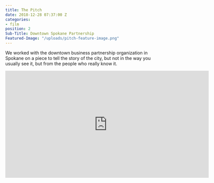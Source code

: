 ```yaml
---
title: The Pitch
date: 2018-12-28 07:37:00 Z
categories:
- film
position: 2
Sub-Title: Downtown Spokane Partnership
Featured-Image: "/uploads/pitch-feature-image.png"
---
```


We worked with the downtown business partnership organization in Spokane on a piece to tell the story of the city, but not in the way you usually see it, but from the people who really know it. 





<iframe src="https://player.vimeo.com/video/252648997" width="640" height="337" frameborder="0" allowfullscreen></iframe>